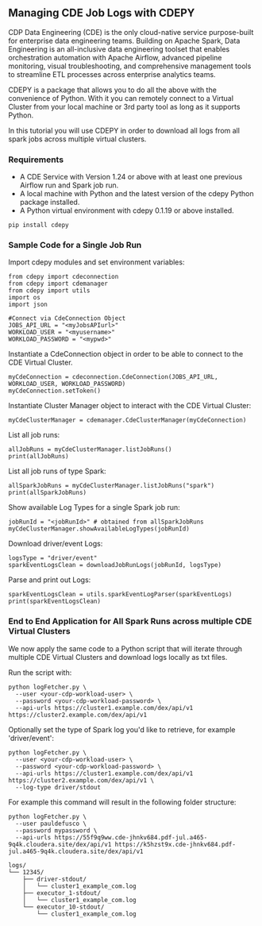## Managing CDE Job Logs with CDEPY

CDP Data Engineering (CDE) is the only cloud-native service purpose-built for enterprise data engineering teams. Building on Apache Spark, Data Engineering is an all-inclusive data engineering toolset that enables orchestration automation with Apache Airflow, advanced pipeline monitoring, visual troubleshooting, and comprehensive management tools to streamline ETL processes across enterprise analytics teams.

CDEPY is a package that allows you to do all the above with the convenience of Python. With it you can remotely connect to a Virtual Cluster from your local machine or 3rd party tool as long as it supports Python.

In this tutorial you will use CDEPY in order to download all logs from all spark jobs across multiple virtual clusters.

### Requirements

* A CDE Service with Version 1.24 or above with at least one previous Airflow run and Spark job run.
* A local machine with Python and the latest version of the cdepy Python package installed.
* A Python virtual environment with cdepy 0.1.19 or above installed.

```
pip install cdepy
```

### Sample Code for a Single Job Run

Import cdepy modules and set environment variables:

```
from cdepy import cdeconnection
from cdepy import cdemanager
from cdepy import utils
import os
import json

#Connect via CdeConnection Object
JOBS_API_URL = "<myJobsAPIurl>"
WORKLOAD_USER = "<myusername>"
WORKLOAD_PASSWORD = "<mypwd>"
```

Instantiate a CdeConnection object in order to be able to connect to the CDE Virtual Cluster.

```
myCdeConnection = cdeconnection.CdeConnection(JOBS_API_URL, WORKLOAD_USER, WORKLOAD_PASSWORD)
myCdeConnection.setToken()
```

Instantiate Cluster Manager object to interact with the CDE Virtual Cluster:

```
myCdeClusterManager = cdemanager.CdeClusterManager(myCdeConnection)
```

List all job runs:

```
allJobRuns = myCdeClusterManager.listJobRuns()
print(allJobRuns)
```

List all job runs of type Spark:

```
allSparkJobRuns = myCdeClusterManager.listJobRuns("spark")
print(allSparkJobRuns)
```

Show available Log Types for a single Spark job run:

```
jobRunId = "<jobRunId>" # obtained from allSparkJobRuns
myCdeClusterManager.showAvailableLogTypes(jobRunId)
```

Download driver/event Logs:

```
logsType = "driver/event"
sparkEventLogsClean = downloadJobRunLogs(jobRunId, logsType)
```

Parse and print out Logs:

```
sparkEventLogsClean = utils.sparkEventLogParser(sparkEventLogs)
print(sparkEventLogsClean)
```

### End to End Application for All Spark Runs across multiple CDE Virtual Clusters

We now apply the same code to a Python script that will iterate through multiple CDE Virtual Clusters and download logs locally as txt files.

Run the script with:

```
python logFetcher.py \
  --user <your-cdp-workload-user> \
  --password <your-cdp-workload-password> \
  --api-urls https://cluster1.example.com/dex/api/v1 https://cluster2.example.com/dex/api/v1
```

Optionally set the type of Spark log you'd like to retrieve, for example 'driver/event':

```
python logFetcher.py \
  --user <your-cdp-workload-user> \
  --password <your-cdp-workload-password> \
  --api-urls https://cluster1.example.com/dex/api/v1 https://cluster2.example.com/dex/api/v1 \
  --log-type driver/stdout
```

For example this command will result in the following folder structure:

```
python logFetcher.py \
  --user pauldefusco \
  --password mypassword \
  --api-urls https://55f9q9ww.cde-jhnkv684.pdf-jul.a465-9q4k.cloudera.site/dex/api/v1 https://k5hzst9x.cde-jhnkv684.pdf-jul.a465-9q4k.cloudera.site/dex/api/v1
```

```
logs/
└── 12345/
    ├── driver-stdout/
    │   └── cluster1_example_com.log
    ├── executor_1-stdout/
    │   └── cluster1_example_com.log
    └── executor_10-stdout/
        └── cluster1_example_com.log
```
